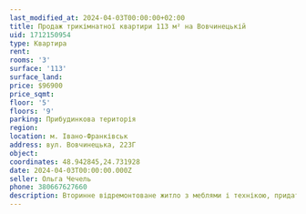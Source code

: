 ```yaml
---
last_modified_at: 2024-04-03T00:00:00+02:00
title: Продаж трикімнатної квартири 113 м² на Вовчинецькій
uid: 1712150954
type: Квартира
rent:
rooms: '3'
surface: '113'
surface_land:
price: $96900
price_sqmt:
floor: '5'
floors: '9'
parking: Прибудинкова територія
region:
location: м. Івано-Франківськ
address: вул. Вовчинецька, 223Г
object:
coordinates: 48.942845,24.731928
date: 2024-04-03T00:00:00.000Z
seller: Ольга Чечель
phone: 380667627660
description: Вторинне відремонтоване житло з меблями і технікою, придатне і готове для проживання
---
```

